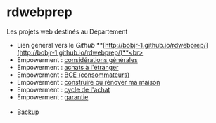 # rdwebprep

Les projets web destinés au Département

* Lien général vers le *Github* **[http://bobjr-1.github.io/rdwebprep/](http://bobjr-1.github.io/rdwebprep/)**<br>&nbsp;
* Empowerment : [considérations générales](http://bobjr-1.github.io/rdwebprep/Check_Preview/Preconditions.html)
* Empowerment : [achats à l'étranger](http://bobjr-1.github.io/rdwebprep/Check_Preview/Achats_etranger.html)
* Empowerment : [BCE (consommateurs)](http://bobjr-1.github.io/rdwebprep/Check_Preview/BCE_B2B.html)
* Empowerment : [construire ou rénover ma maison](http://bobjr-1.github.io/rdwebprep/Check_Preview/Construire.html)
* Empowerment : [cycle de l'achat](http://bobjr-1.github.io/rdwebprep/Check_Preview/Achats/Achats.html)
* Empowerment : [garantie](http://bobjr-1.github.io/rdwebprep/Check_Preview/Garantie.html)<br>&nbsp;
* [Backup](http://bobjr-1.github.io/rdwebprep/Backup/Backup.html)


